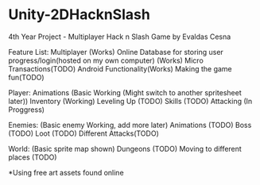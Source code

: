 # Unity-2DHacknSlash
4th Year Project - Multiplayer Hack n Slash Game by Evaldas Cesna

Feature List:
Multiplayer (Works)
Online Database for storing user progress/login(hosted on my own computer) (Works)
Micro Transactions(TODO)
Android Functionality(Works)
Making the game fun(TODO)

Player:
Animations (Basic Working (Might switch to another spritesheet later))
Inventory (Working)
Leveling Up (TODO)
Skills (TODO)
Attacking (In Proggress)

Enemies: (Basic enemy Working, add more later)
Animations (TODO)
Boss (TODO)
Loot (TODO)
Different Attacks(TODO)

World: (Basic sprite map shown)
Dungeons (TODO)
Moving to different places (TODO)

*Using free art assets found online